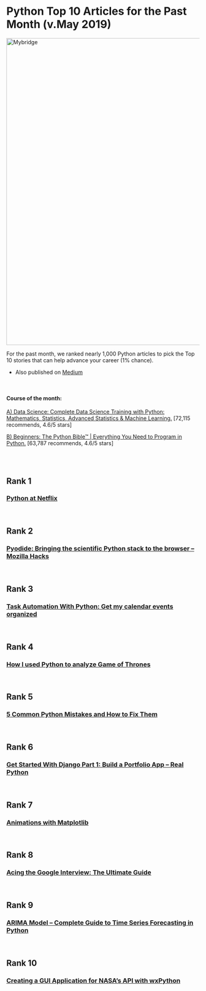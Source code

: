 # Python Top 10 Articles for the Past Month (v.May 2019)

[<img src="Top10-1905-Python.png" width="800" alt="Mybridge">](https://medium.com/@Mybridge/python-top-10-articles-for-the-past-month-v-may-2019-6a3b356b0722)

For the past month, we ranked nearly 1,000 Python articles to pick the Top 10 stories that can help advance your career (1% chance).
 
* Also published on [Medium](https://medium.com/@Mybridge/python-top-10-articles-for-the-past-month-v-may-2019-6a3b356b0722)

<br>

#### Course of the month:

[A) Data Science: Complete Data Science Training with Python: Mathematics, Statistics, Advanced Statistics & Machine Learning.](http://bit.ly/2oNrwng) [72,115 recommends, 4.6/5 stars]

[B) Beginners: The Python Bible™ | Everything You Need to Program in Python.](http://bit.ly/2Dci974) [63,787 recommends, 4.6/5 stars]

<br>
<br>

## Rank 1
### [Python at Netflix](https://medium.com/netflix-techblog/python-at-netflix-bba45dae649e?utm_source=mybridge&utm_medium=blog&utm_campaign=read_more)


<br>

## Rank 2
### [Pyodide: Bringing the scientific Python stack to the browser – Mozilla Hacks](https://hacks.mozilla.org/2019/04/pyodide-bringing-the-scientific-python-stack-to-the-browser?utm_source=mybridge&utm_medium=blog&utm_campaign=read_more)


<br>

## Rank 3
### [Task Automation With Python: Get my calendar events organized](https://www.youtube.com/watch?v=sbhQNZVxcPc?utm_source=mybridge&utm_medium=blog&utm_campaign=read_more)


<br>

## Rank 4
### [How I used Python to analyze Game of Thrones](https://medium.freecodecamp.org/how-i-used-python-to-analyze-game-of-thrones-503a96028ce6?utm_source=mybridge&utm_medium=blog&utm_campaign=read_more)


<br>

## Rank 5
### [5 Common Python Mistakes and How to Fix Them](https://www.youtube.com/watch?v=zdJEYhA2AZQ?utm_source=mybridge&utm_medium=blog&utm_campaign=read_more)


<br>

## Rank 6
### [Get Started With Django Part 1: Build a Portfolio App – Real Python](https://realpython.com/get-started-with-django-1?utm_source=mybridge&utm_medium=blog&utm_campaign=read_more)


<br>

## Rank 7
### [Animations with Matplotlib](https://towardsdatascience.com/animations-with-matplotlib-d96375c5442c?utm_source=mybridge&utm_medium=blog&utm_campaign=read_more)


<br>

## Rank 8
### [Acing the Google Interview: The Ultimate Guide](https://www.byte-by-byte.com/google-interview?utm_source=mybridge&utm_medium=blog&utm_campaign=read_more)


<br>

## Rank 9
### [ARIMA Model – Complete Guide to Time Series Forecasting in Python](https://www.machinelearningplus.com/time-series/arima-model-time-series-forecasting-python?utm_source=mybridge&utm_medium=blog&utm_campaign=read_more)


<br>

## Rank 10
### [Creating a GUI Application for NASA’s API with wxPython](https://www.blog.pythonlibrary.org/2019/04/18/creating-a-gui-application-for-nasas-api-with-wxpython?utm_source=mybridge&utm_medium=blog&utm_campaign=read_more)


                    
